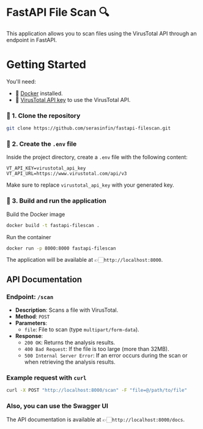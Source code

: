 # FastAPI File Scan 🔍

This application allows you to scan files using the VirusTotal API through an endpoint in FastAPI.

# Getting Started

You'll need:
- 🐳 [Docker](https://www.docker.com/get-started) installed.
- 🔑 [VirusTotal API key](https://developers.virustotal.com/reference#getting-started) to use the VirusTotal API.

### 🧬 1. Clone the repository
```sh
git clone https://github.com/serasinfin/fastapi-filescan.git
```

### 📜 2. Create the `.env` file
Inside the project directory, create a `.env` file with the following content:

```dotenv
VT_API_KEY=virustotal_api_key
VT_API_URL=https://www.virustotal.com/api/v3
```

Make sure to replace `virustotal_api_key` with your generated key.

### 🚀 3. Build and run the application

Build the Docker image
```sh
docker build -t fastapi-filescan .
```

Run the container
```sh
docker run -p 8000:8000 fastapi-filescan
```

The application will be available at 👉🏻`http://localhost:8000`.

## API Documentation

### Endpoint: `/scan`
- **Description**: Scans a file with VirusTotal.
- **Method**: `POST`
- **Parameters**:
  - `file`: File to scan (type `multipart/form-data`).
- **Response**:
  - `200 OK`: Returns the analysis results.
  - `400 Bad Request`: If the file is too large (more than 32MB).
  - `500 Internal Server Error`: If an error occurs during the scan or when retrieving the analysis results.

### Example request with `curl`
```sh
curl -X POST "http://localhost:8000/scan" -F "file=@/path/to/file"
```

### Also, you can use the Swagger UI
The API documentation is available at 👉🏻`http://localhost:8000/docs`.
